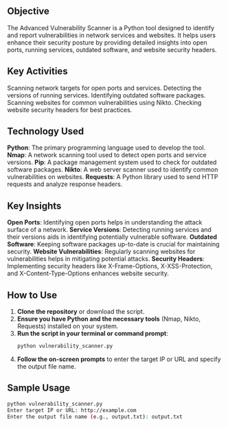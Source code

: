 

## Objective
The Advanced Vulnerability Scanner is a Python tool designed to identify and report vulnerabilities in network services and websites. It helps users enhance their security posture by providing detailed insights into open ports, running services, outdated software, and website security headers.

## Key Activities
Scanning network targets for open ports and services.
Detecting the versions of running services.
Identifying outdated software packages.
Scanning websites for common vulnerabilities using Nikto.
Checking website security headers for best practices.

## Technology Used
**Python**: The primary programming language used to develop the tool.
**Nmap**: A network scanning tool used to detect open ports and service versions.
**Pip**: A package management system used to check for outdated software packages.
**Nikto**: A web server scanner used to identify common vulnerabilities on websites.
**Requests**: A Python library used to send HTTP requests and analyze response headers.

## Key Insights
**Open Ports**: Identifying open ports helps in understanding the attack surface of a network.
**Service Versions**: Detecting running services and their versions aids in identifying potentially vulnerable software.
**Outdated Software**: Keeping software packages up-to-date is crucial for maintaining security.
**Website Vulnerabilities**: Regularly scanning websites for vulnerabilities helps in mitigating potential attacks.
**Security Headers**: Implementing security headers like X-Frame-Options, X-XSS-Protection, and X-Content-Type-Options enhances website security.

## How to Use
1. **Clone the repository** or download the script.
2. **Ensure you have Python and the necessary tools** (Nmap, Nikto, Requests) installed on your system.
3. **Run the script in your terminal or command prompt**:
    ```sh
    python vulnerability_scanner.py
    ```
4. **Follow the on-screen prompts** to enter the target IP or URL and specify the output file name.

## Sample Usage
```sh
python vulnerability_scanner.py
Enter target IP or URL: http://example.com
Enter the output file name (e.g., output.txt): output.txt
